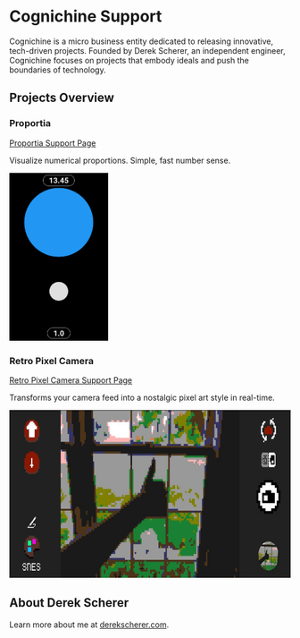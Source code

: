 # Cognichine Support

Cognichine is a micro business entity dedicated to releasing innovative, tech-driven projects. Founded by Derek Scherer, an independent engineer, Cognichine focuses on projects that embody ideals and push the boundaries of technology.

## Projects Overview

### Proportia

[Proportia Support Page](https://github.com/Dayruke/Cognichine-Support/blob/main/Proportia/Proportia.md)

Visualize numerical proportions. Simple, fast number sense.

<img src="Proportia/proportia-ss.png" alt="Proportia Screenshot" height="300px">

### Retro Pixel Camera

[Retro Pixel Camera Support Page](https://github.com/Dayruke/Cognichine-Support/blob/main/Retro-Pixel-Camera/Retro-Pixel-Camera.md)

Transforms your camera feed into a nostalgic pixel art style in real-time.

<img src="Retro-Pixel-Camera/rpc-ss.jpg" alt="Retro Pixel Camera Screenshot" height="300px">

## About Derek Scherer

Learn more about me at [derekscherer.com](http://derekscherer.com).